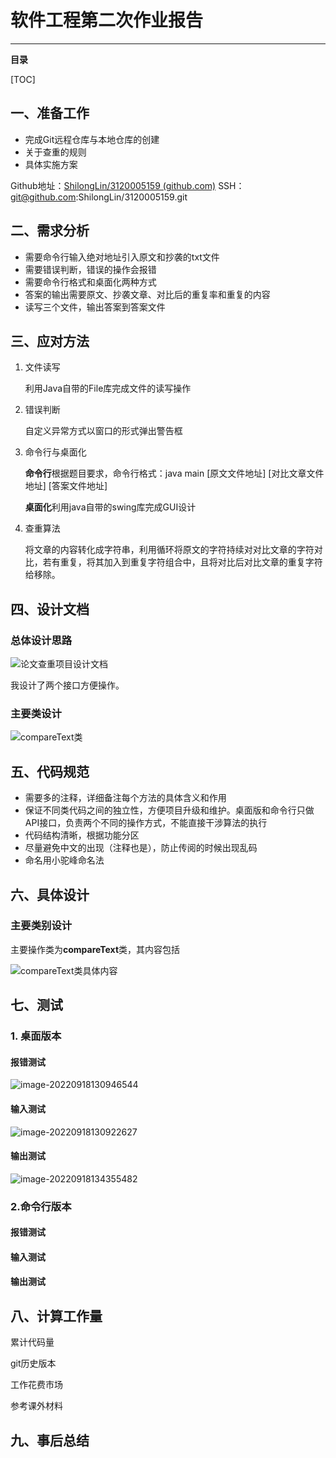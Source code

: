 # 软件工程第二次作业报告

***

**目录**

[TOC]



## 一、准备工作

- 完成Git远程仓库与本地仓库的创建
- 关于查重的规则
- 具体实施方案

Github地址：[ShilongLin/3120005159 (github.com)](https://github.com/ShilongLin/3120005159)
SSH：git@github.com:ShilongLin/3120005159.git

## 二、需求分析

- 需要命令行输入绝对地址引入原文和抄袭的txt文件
- 需要错误判断，错误的操作会报错
- 需要命令行格式和桌面化两种方式
- 答案的输出需要原文、抄袭文章、对比后的重复率和重复的内容
- 读写三个文件，输出答案到答案文件

## 三、应对方法

1. 文件读写

   利用Java自带的File库完成文件的读写操作

2. 错误判断

   自定义异常方式以窗口的形式弹出警告框

3. 命令行与桌面化

   **命令行**根据题目要求，命令行格式：java main [原文文件地址] [对比文章文件地址] [答案文件地址]

   **桌面化**利用java自带的swing库完成GUI设计

4. 查重算法

   将文章的内容转化成字符串，利用循环将原文的字符持续对对比文章的字符对比，若有重复，将其加入到重复字符组合中，且将对比后对比文章的重复字符给移除。

   

## 四、设计文档

### 总体设计思路

![论文查重项目设计文档](C:\homework\软件工程第二次作业\项目相关\data\论文查重项目设计文档.png)

我设计了两个接口方便操作。

### 主要类设计

![compareText类](C:\homework\软件工程第二次作业\项目相关\data\compareText类.png)

## 五、代码规范

- 需要多的注释，详细备注每个方法的具体含义和作用
- 保证不同类代码之间的独立性，方便项目升级和维护。桌面版和命令行只做API接口，负责两个不同的操作方式，不能直接干涉算法的执行
- 代码结构清晰，根据功能分区
- 尽量避免中文的出现（注释也是），防止传阅的时候出现乱码
- 命名用小驼峰命名法

## 六、具体设计

###  主要类别设计

主要操作类为**compareText**类，其内容包括

![compareText类具体内容](C:\homework\软件工程第二次作业\项目相关\data\compareText类具体内容.png)

## 七、测试

### 1. 桌面版本

#### 报错测试

![image-20220918130946544](C:\Users\LinSL\AppData\Roaming\Typora\typora-user-images\image-20220918130946544.png)

#### 输入测试

![image-20220918130922627](C:\Users\LinSL\AppData\Roaming\Typora\typora-user-images\image-20220918130922627.png)

#### 输出测试

![image-20220918134355482](C:\Users\LinSL\AppData\Roaming\Typora\typora-user-images\image-20220918134355482.png)

### 2.命令行版本

#### 报错测试

#### 输入测试

#### 输出测试

## 八、计算工作量

累计代码量

git历史版本

工作花费市场

参考课外材料

## 九、事后总结
